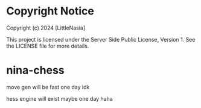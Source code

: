 # Copyright Notice

Copyright (c) 2024 [LittleNasia]

This project is licensed under the Server Side Public License, Version 1. See the LICENSE file for more details.

# nina-chess

move gen will be fast one day idk 

hess engine will exist maybe one day haha
